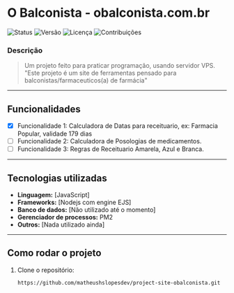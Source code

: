 # O Balconista - obalconista.com.br

![Status](https://img.shields.io/badge/status-em%20desenvolvimento-yellow)
![Versão](https://img.shields.io/badge/versão-1.0.0-blue)
![Licença](https://img.shields.io/badge/licença-MIT-green)
![Contribuições](https://img.shields.io/badge/contribuições-bem%20vindas-brightgreen)

### Descrição
> Um projeto feito para praticar programação, usando servidor VPS.
> "Este projeto é um site de ferramentas pensado para balconistas/farmaceuticos(a) de farmácia"

---

## Funcionalidades
- [x] Funcionalidade 1: Calculadora de Datas para receituario, ex: Farmacia Popular, validade 179 dias
- [ ] Funcionalidade 2: Calculadora de Posologias de medicamentos.
- [ ] Funcionalidade 3: Regras de Receituario Amarela, Azul e Branca.

---

## Tecnologias utilizadas
- **Linguagem:** [JavaScript]
- **Frameworks:** [Nodejs com engine EJS]
- **Banco de dados:** [Não utilizado até o momento]
- **Gerenciador de processos:** PM2
- **Outros:** [Nada utilizado ainda]

---

## Como rodar o projeto

1. Clone o repositório:
   ```bash
   https://github.com/matheushslopesdev/project-site-obalconista.git
